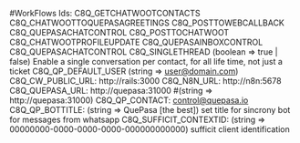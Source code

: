#WorkFlows Ids:
  C8Q_GETCHATWOOTCONTACTS
  C8Q_CHATWOOTTOQUEPASAGREETINGS
  C8Q_POSTTOWEBCALLBACK
  C8Q_QUEPASACHATCONTROL
  C8Q_POSTTOCHATWOOT
  C8Q_CHATWOOTPROFILEUPDATE
  C8Q_QUEPASAINBOXCONTROL
  C8Q_QUEPASACHATCONTROL
  C8Q_SINGLETHREAD (boolean => true | false) Enable a single conversation per contact, for all life time, not just a ticket
  C8Q_QP_DEFAULT_USER (string => user@domain.com)
  C8Q_CW_PUBLIC_URL: http://rails:3000
  C8Q_N8N_URL: http://n8n:5678
  C8Q_QUEPASA_URL: http://quepasa:31000 #(string => http://quepasa:31000)
  C8Q_QP_CONTACT: control@quepasa.io
  C8Q_QP_BOTTITLE: (string => QuePasa [the best]) set title for sincrony bot for messages from whatsapp
  C8Q_SUFFICIT_CONTEXTID: (string => 00000000-0000-0000-0000-000000000000) sufficit client identification